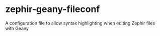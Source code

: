zephir-geany-fileconf
=====================

A configuration file to allow syntax highlighting when editing Zephir files with Geany
